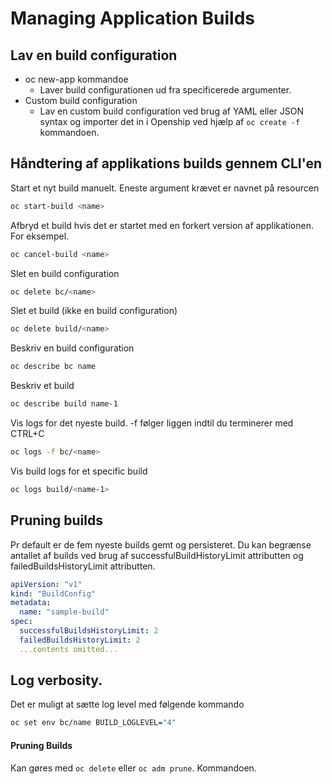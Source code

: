 # Managing Application Builds

## Lav en build configuration

- oc new-app kommandoe
  - Laver build configurationen ud fra specificerede argumenter.
- Custom build configuration
  - Lav en custom build configuration ved brug af YAML eller JSON syntax og importer det in i Openship ved hjælp af `oc create -f` kommandoen.



## Håndtering af applikations builds gennem CLI'en

Start et nyt build manuelt. Eneste argument krævet er navnet på resourcen

```bash
oc start-build <name>
```

Afbryd et build hvis det er startet med en forkert version af applikationen. For eksempel. 

```bash
oc cancel-build <name>
```

Slet en build configuration

```bash
oc delete bc/<name>
```

Slet et build (ikke en build configuration)

```bash
oc delete build/<name>
```

Beskriv en build configuration

```bash
oc describe bc name
```

Beskriv et build

```bash
oc describe build name-1
```

Vis logs for det nyeste build. -f følger liggen indtil du terminerer med CTRL+C

```bash
oc logs -f bc/<name>
```

Vis build logs for et specific build

```bash
oc logs build/<name-1>
```



## Pruning builds

Pr default er de fem nyeste builds gemt og persisteret. Du kan begrænse antallet af builds ved brug af successfulBuildHistoryLimit attributten og failedBuildsHistoryLimit attributten.

```yaml
apiVersion: "v1"
kind: "BuildConfig"
metadata:
  name: "sample-build"
spec:
  successfulBuildsHistoryLimit: 2
  failedBuildsHistoryLimit: 2
  ...contents omitted...
```

## Log verbosity.

Det er muligt at sætte log level med følgende kommando

```bash
oc set env bc/name BUILD_LOGLEVEL="4"
```

#### Pruning Builds

Kan gøres med `oc delete` eller `oc adm prune`. Kommandoen.